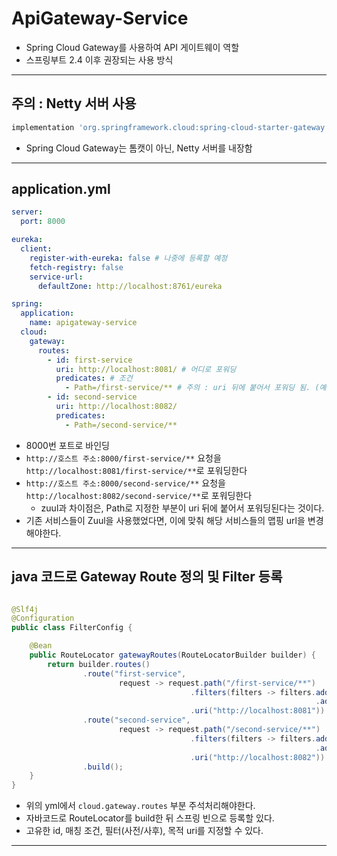 
# ApiGateway-Service

- Spring Cloud Gateway를 사용하여 API 게이트웨이 역할
- 스프링부트 2.4 이후 권장되는 사용 방식

---

## 주의 : Netty 서버 사용
```groovy
implementation 'org.springframework.cloud:spring-cloud-starter-gateway'
```
- Spring Cloud Gateway는 톰캣이 아닌, Netty 서버를 내장함

---

## application.yml
```yaml
server:
  port: 8000

eureka:
  client:
    register-with-eureka: false # 나중에 등록할 예정
    fetch-registry: false
    service-url:
      defaultZone: http://localhost:8761/eureka

spring:
  application:
    name: apigateway-service
  cloud:
    gateway:
      routes:
        - id: first-service
          uri: http://localhost:8081/ # 어디로 포워딩
          predicates: # 조건
            - Path=/first-service/** # 주의 : uri 뒤에 붙어서 포워딩 됨. (예: http://localhost:8081/firstservice/** )
        - id: second-service
          uri: http://localhost:8082/
          predicates:
            - Path=/second-service/**
```
- 8000번 포트로 바인딩
- `http://호스트 주소:8000/first-service/**` 요청을 `http://localhost:8081/first-service/**`로 포워딩한다
- `http://호스트 주소:8000/second-service/**` 요청을 `http://localhost:8082/second-service/**`로 포워딩한다
    - zuul과 차이점은, Path로 지정한 부분이 uri 뒤에 붙어서 포워딩된다는 것이다.
- 기존 서비스들이 Zuul을 사용했었다면, 이에 맞춰 해당 서비스들의 맵핑 url을 변경해야한다.

---

## java 코드로 Gateway Route 정의 및 Filter 등록
```java

@Slf4j
@Configuration
public class FilterConfig {

    @Bean
    public RouteLocator gatewayRoutes(RouteLocatorBuilder builder) {
        return builder.routes()
                .route("first-service",
                        request -> request.path("/first-service/**")
                                        .filters(filters -> filters.addRequestHeader("first-request", "first-request-header-value")
                                                                    .addResponseHeader("first-response", "first-response-header-value"))
                                        .uri("http://localhost:8081"))
                .route("second-service",
                        request -> request.path("/second-service/**")
                                        .filters(filters -> filters.addRequestHeader("second-request", "second-request-header-value")
                                                                    .addResponseHeader("second-response", "second-response-header-value"))
                                        .uri("http://localhost:8082"))
                .build();
    }
}
```
- 위의 yml에서 `cloud.gateway.routes` 부분 주석처리해야한다.
- 자바코드로 RouteLocator를 build한 뒤 스프링 빈으로 등록할 있다.
- 고유한 id, 매칭 조건, 필터(사전/사후), 목적 uri를 지정할 수 있다.

---
